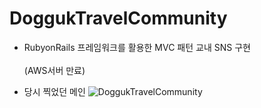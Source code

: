 # DoggukTravelCommunity<br>
- RubyonRails 프레임워크를 활용한 MVC 패턴 교내 SNS 구현<br><br>
(AWS서버 만료)<br>

- 당시 찍었던 메인 
![DoggukTravelCommunity](https://user-images.githubusercontent.com/69624521/93378098-e8a2fd00-f896-11ea-909b-6f100ecaef31.png)
